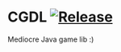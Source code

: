 # CGDL [![Release](https://jitpack.io/1.10-SNAPSHOT/CyR1en/cgdl.svg)](https://jitpack.io/CyR1en/Repo)
Mediocre Java game lib :)
